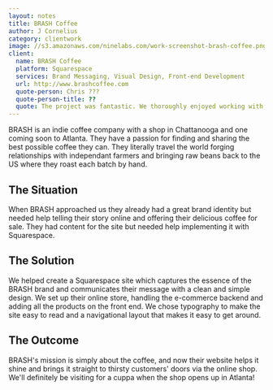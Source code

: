 ```yaml
---
layout: notes
title: BRASH Coffee
author: J Cornelius
category: clientwork
image: //s3.amazonaws.com/ninelabs.com/work-screenshot-brash-coffee.png
client:
  name: BRASH Coffee
  platform: Squarespace
  services: Brand Messaging, Visual Design, Front-end Development
  url: http://www.brashcoffee.com
  quote-person: Chris ???
  quote-person-title: ??
  quote: The project was fantastic. We thoroughly enjoyed working with Nine Labs. The whole project was streamlined, efficient, timely and structured - and it was delivered on our timeline. The final product really reflects the personality of our brand: simple and inviting, backed up by easy-to-use, low-click access.
---
```

BRASH is an indie coffee company with a shop in Chattanooga and one coming soon to Atlanta. They have a passion for finding and sharing the best possible coffee they can. They literally travel the world forging relationships with independant farmers and bringing raw beans back to the US where they roast each batch by hand.

## The Situation
When BRASH approached us they already had a great brand identity but needed help telling their story online and offering their delicious coffee for sale. They had content for the site but needed help implementing it with Squarespace.

## The Solution
We helped create a Squarespace site which captures the essence of the BRASH brand and communicates their message with a clean and simple design. We set up their online store, handling the e-commerce backend and adding all the products on the front end. We chose typography to make the site easy to read and a navigational layout that makes it easy to get around.

## The Outcome
BRASH's mission is simply about the coffee, and now their website helps it shine and brings it straight to thirsty customers' doors via the online shop. We'll definitely be visiting for a cuppa when the shop opens up in Atlanta!   